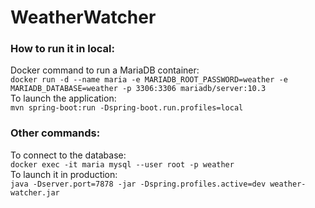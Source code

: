 # WeatherWatcher

### How to run it in local:  

Docker command to run a MariaDB container:  
`docker run -d --name maria -e MARIADB_ROOT_PASSWORD=weather -e MARIADB_DATABASE=weather -p 3306:3306 mariadb/server:10.3`  
To launch the application:  
`mvn spring-boot:run -Dspring-boot.run.profiles=local`  

### Other commands:  
To connect to the database:  
`docker exec -it maria mysql --user root -p weather`  
To launch it in production:  
`java -Dserver.port=7878 -jar -Dspring.profiles.active=dev weather-watcher.jar`  
